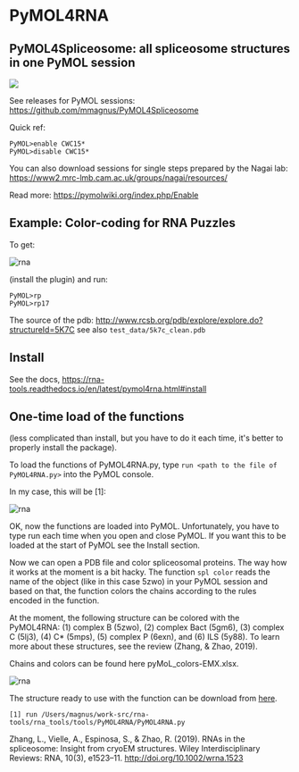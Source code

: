 PyMOL4RNA
=========

## PyMOL4Spliceosome: all spliceosome structures in one PyMOL session

![](doc/pymol4spliceosome.png)

See releases for PyMOL sessions: https://github.com/mmagnus/PyMOL4Spliceosome

Quick ref:

	PyMOL>enable CWC15*
	PyMOL>disable CWC15*

You can also download sessions for single steps prepared by the Nagai lab: <https://www2.mrc-lmb.cam.ac.uk/groups/nagai/resources/>

Read more: https://pymolwiki.org/index.php/Enable

## Example: Color-coding for RNA Puzzles

To get:


![rna](doc/rna.png)

(install the plugin) and run:

	PyMOL>rp
	PyMOL>rp17

The source of the pdb: <http://www.rcsb.org/pdb/explore/explore.do?structureId=5K7C> see also `test_data/5k7c_clean.pdb`

## Install

See the docs, https://rna-tools.readthedocs.io/en/latest/pymol4rna.html#install

## One-time load of the functions
(less complicated than install, but you have to do it each time, it's better to properly install the package).

To load the functions of PyMOL4RNA.py, type `run <path to the file of PyMOL4RNA.py>` into the PyMOL console. 

In my case, this will be [1]:

![rna](doc/run.png)

OK, now the functions are loaded into PyMOL. Unfortunately, you have to type run each time when you open and close PyMOL. If you want this to be loaded at the start of PyMOL see the Install section.

Now we can open a PDB file and color spliceosomal proteins. The way how it works at the moment is a bit hacky. The function `spl color` reads the name of the object (like in this case 5zwo) in your PyMOL session and based on that, the function colors the chains according to the rules encoded in the function. 

At the moment, the following structure can be colored with the PyMOL4RNA: (1) complex B (5zwo), (2) complex Bact (5gm6), (3) complex C (5lj3), (4) C* (5mps), (5) complex P (6exn), and (6) ILS (5y88). To learn more about these structures, see the review (Zhang, & Zhao, 2019).

Chains and colors can be found here pyMoL_colors-EMX.xlsx.

![rna](doc/spl.png)

The structure ready to use with the function can be download from [here](https://www.dropbox.com/s/jz4qoqu6p8mfhof/spls.zip?dl=0).

    [1] run /Users/magnus/work-src/rna-tools/rna_tools/tools/PyMOL4RNA/PyMOL4RNA.py

Zhang, L., Vielle, A., Espinosa, S., & Zhao, R. (2019). RNAs in the spliceosome: Insight from cryoEM structures. Wiley Interdisciplinary Reviews: RNA, 10(3), e1523–11. http://doi.org/10.1002/wrna.1523

